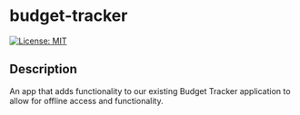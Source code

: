 # budget-tracker

[![License: MIT](https://img.shields.io/badge/License-MIT-yellow.svg)](https://opensource.org/licenses/MIT)

## Description
An app that adds functionality to our existing Budget Tracker application to allow for offline access and functionality.
